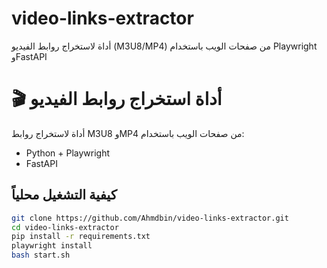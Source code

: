 # video-links-extractor
أداة لاستخراج روابط الفيديو (M3U8/MP4) من صفحات الويب باستخدام Playwright وFastAPI

# 🎬 أداة استخراج روابط الفيديو

أداة لاستخراج روابط M3U8 وMP4 من صفحات الويب باستخدام:
- Python + Playwright
- FastAPI

## كيفية التشغيل محلياً
```bash
git clone https://github.com/Ahmdbin/video-links-extractor.git
cd video-links-extractor
pip install -r requirements.txt
playwright install
bash start.sh
